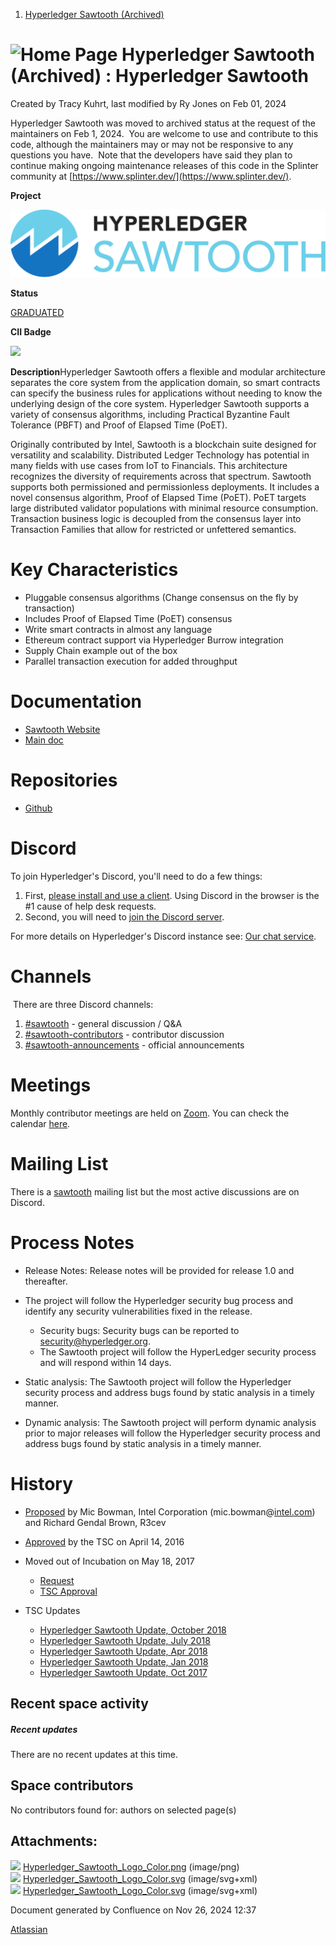 1. [Hyperledger Sawtooth (Archived)](index.html)

# ![Home Page](images/icons/contenttypes/home_page_16.png) Hyperledger Sawtooth (Archived) : Hyperledger Sawtooth

Created by Tracy Kuhrt, last modified by Ry Jones on Feb 01, 2024

Hyperledger Sawtooth was moved to archived status at the request of the maintainers on Feb 1, 2024.  You are welcome to use and contribute to this code, although the maintainers may or may not be responsive to any questions you have.  Note that the developers have said they plan to continue making ongoing maintenance releases of this code in the Splinter community at [https://www.splinter.dev/](https://www.splinter.dev/).

**Project**

[![](attachments/20152342/20156252.svg?width=192)](https://lf-hyperledger.atlassian.net/wiki/display/sawtooth/)

**Status**

[GRADUATED](https://lf-hyperledger.atlassian.net/wiki/display/HYP/Project+Lifecycle#ProjectLifecycle-active)

**CII Badge**

[![](https://bestpractices.coreinfrastructure.org/projects/954/badge)](https://bestpractices.coreinfrastructure.org/projects/954)

**Description**Hyperledger Sawtooth offers a flexible and modular architecture separates the core system from the application domain, so smart contracts can specify the business rules for applications without needing to know the underlying design of the core system. Hyperledger Sawtooth supports a variety of consensus algorithms, including Practical Byzantine Fault Tolerance (PBFT) and Proof of Elapsed Time (PoET).

Originally contributed by Intel, Sawtooth is a blockchain suite designed for versatility and scalability. Distributed Ledger Technology has potential in many fields with use cases from IoT to Financials. This architecture recognizes the diversity of requirements across that spectrum. Sawtooth supports both permissioned and permissionless deployments. It includes a novel consensus algorithm, Proof of Elapsed Time (PoET). PoET targets large distributed validator populations with minimal resource consumption. Transaction business logic is decoupled from the consensus layer into Transaction Families that allow for restricted or unfettered semantics.

# Key Characteristics

- Pluggable consensus algorithms (Change consensus on the fly by transaction)
- Includes Proof of Elapsed Time (PoET) consensus
- Write smart contracts in almost any language
- Ethereum contract support via Hyperledger Burrow integration
- Supply Chain example out of the box
- Parallel transaction execution for added throughput

# Documentation

- [Sawtooth Website](https://sawtooth.hyperledger.org/docs/1.2/)
- [Main doc](https://sawtooth.hyperledger.org/docs/ "https://sawtooth.hyperledger.org/docs/")

# Repositories

- [Github](https://github.com/hyperledger/sawtooth-core "https://github.com/hyperledger/sawtooth-core")

# Discord

To join Hyperledger's Discord, you'll need to do a few things:

1. First, [please install and use a client](https://discord.com/download). Using Discord in the browser is the #1 cause of help desk requests.
2. Second, you will need to [join the Discord server](https://discord.gg/hyperledger).

For more details on Hyperledger's Discord instance see: [Our chat service](https://lf-hyperledger.atlassian.net/wiki/spaces/HYP/pages/19595396/Our+chat+service).

# Channels

 There are three Discord channels:

1. [#sawtooth](https://discord.com/channels/905194001349627914/905206249879113818) - general discussion / Q&amp;A
2. [#sawtooth-contributors](https://discord.com/channels/905194001349627914/941417089779007488) - contributor discussion
3. [#sawtooth-announcements](https://discord.com/channels/905194001349627914/941417172075425843) - official announcements

# Meetings

Monthly contributor meetings are held on [Zoom](https://zoom.us/j/93473993739?pwd=NVdaWVgxbUxwRThxSGtHbERRSVhaUT09). You can check the calendar [here](https://lists.hyperledger.org/g/sawtooth/calendar).

# Mailing List

There is a [sawtooth](https://lists.hyperledger.org/g/sawtooth) mailing list but the most active discussions are on Discord.

# Process Notes

- Release Notes: Release notes will be provided for release 1.0 and thereafter.
- The project will follow the Hyperledger security bug process and identify any security vulnerabilities fixed in the release.
  
  - Security bugs: Security bugs can be reported to [security@hyperledger.org](mailto:security@hyperledger.org).
  - The Sawtooth project will follow the HyperLedger security process and will respond within 14 days.
- Static analysis: The Sawtooth project will follow the Hyperledger security process and address bugs found by static analysis in a timely manner.
- Dynamic analysis: The Sawtooth project will perform dynamic analysis prior to major releases will follow the Hyperledger security process and address bugs found by static analysis in a timely manner.

# History

- [Proposed](https://docs.google.com/document/d/1j7YcGLJH6LkzvWdOYFIt2kpkVlLEmILErXL6t-Ky2zU/edit "https://docs.google.com/document/d/1j7YcGLJH6LkzvWdOYFIt2kpkVlLEmILErXL6t-Ky2zU/edit") by Mic Bowman, Intel Corporation (mic.bowman@[intel.com](http://intel.com)) and Richard Gendal Brown, R3cev
- [Approved](https://lists.hyperledger.org/g/tsc/message/133 "https://lists.hyperledger.org/g/tsc/message/133") by the TSC on April 14, 2016
- Moved out of Incubation on May 18, 2017
  
  - [Request](https://lists.hyperledger.org/g/tsc/message/804 "https://lists.hyperledger.org/g/tsc/message/804")
  - [TSC Approval](https://lists.hyperledger.org/g/tsc/message/811 "https://lists.hyperledger.org/g/tsc/message/811")
- TSC Updates
  
  - [Hyperledger Sawtooth Update, October 2018](https://wiki-archive.hyperledger.org/groups/tsc/project-updates/sawtooth-2018-oct "groups:tsc:project-updates:sawtooth-2018-oct")
  - [Hyperledger Sawtooth Update, July 2018](https://wiki-archive.hyperledger.org/groups/tsc/project-updates/sawtooth-2018-jul "groups:tsc:project-updates:sawtooth-2018-jul")
  - [Hyperledger Sawtooth Update, Apr 2018](https://wiki-archive.hyperledger.org/groups/tsc/project-updates/sawtooth-2018-apr "groups:tsc:project-updates:sawtooth-2018-apr")
  - [Hyperledger Sawtooth Update, Jan 2018](https://wiki-archive.hyperledger.org/groups/tsc/project-updates/sawtooth-2018-jan "groups:tsc:project-updates:sawtooth-2018-jan")
  - [Hyperledger Sawtooth Update, Oct 2017](https://wiki-archive.hyperledger.org/groups/tsc/project-updates/sawtooth-2017-oct "groups:tsc:project-updates:sawtooth-2017-oct")

## Recent space activity

##### Recent updates

There are no recent updates at this time.

## Space contributors

No contributors found for: authors on selected page(s)

## Attachments:

![](images/icons/bullet_blue.gif) [Hyperledger\_Sawtooth\_Logo\_Color.png](attachments/20152342/20156239.png) (image/png)  
![](images/icons/bullet_blue.gif) [Hyperledger\_Sawtooth\_Logo\_Color.svg](attachments/20152342/20156329.svg) (image/svg+xml)  
![](images/icons/bullet_blue.gif) [Hyperledger\_Sawtooth\_Logo\_Color.svg](attachments/20152342/20156252.svg) (image/svg+xml)

Document generated by Confluence on Nov 26, 2024 12:37

[Atlassian](http://www.atlassian.com/)
